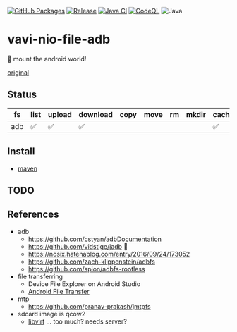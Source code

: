 
[![GitHub Packages](https://github.com/umjammer/vavi-nio-file-adb/actions/workflows/maven-publish.yml/badge.svg)](https://github.com/umjammer/vavi-nio-file-adb/actions/workflows/maven-publish.yml)
[![Release](https://jitpack.io/v/umjammer/vavi-nio-file-adb.svg)](https://jitpack.io/#umjammer/vavi-nio-file-adb)
[![Java CI](https://github.com/umjammer/vavi-nio-file-adb/actions/workflows/maven.yml/badge.svg)](https://github.com/umjammer/vavi-nio-file-adb/actions/workflows/maven.yml)
[![CodeQL](https://github.com/umjammer/vavi-nio-file-adb/actions/workflows/codeql.yml/badge.svg)](https://github.com/umjammer/vavi-nio-file-adb/actions/workflows/codeql-analysis.yml)
![Java](https://img.shields.io/badge/Java-17-b07219)

# vavi-nio-file-adb

📱 mount the android world!

[original](https://github.com/vidstige/jadb)

## Status

| fs  | list | upload | download | copy | move | rm | mkdir | cache | watch | library                                   |
|-----|------|--------|----------|------|------|----|-------|-------|-------|-------------------------------------------|
| adb | ✅   | ✅    | ✅       |    |   |  |    | ✅   |       | [jadb](https://github.com/umjammer/jadb/) |

## Install

 * [maven](https://jitpack.io/#umjammer/vavi-nio-file-adb)


## TODO

## References

 * adb
   * https://github.com/cstyan/adbDocumentation
   * https://github.com/vidstige/jadb 🎯
   * https://nosix.hatenablog.com/entry/2016/09/24/173052
   * https://github.com/zach-klippenstein/adbfs
   * https://github.com/spion/adbfs-rootless
 * file transferring
   * Device File Explorer on Android Studio
   * [Android File Transfer](https://www.android.com/filetransfer/)
 * mtp
   * https://github.com/pranav-prakash/jmtpfs
 * sdcard image is qcow2
   * [libvirt](https://libvirt.org/) ... too much? needs server? 
